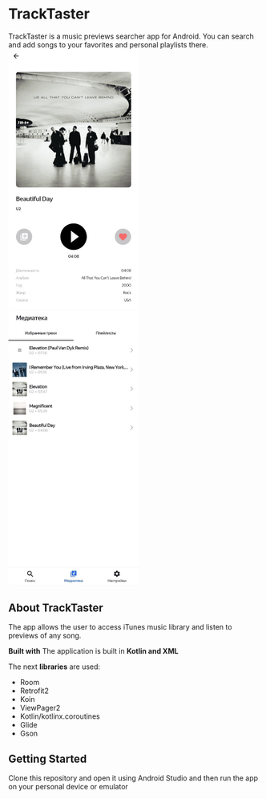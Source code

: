 # TrackTaster
TrackTaster is a music previews searcher app for Android. You can search and add songs to your favorites and personal playlists there.\
<img src="https://github.com/mdorogov/PlaylistMaker/blob/dev/docs/assets/images/application_preview.jpg" width="260"/>
<img src="https://github.com/mdorogov/PlaylistMaker/blob/dev/docs/assets/images/application_preview_fav.jpg" width="260"/>

## About TrackTaster
The app allows the user to access iTunes music library and listen to previews of any song.

**Built with** 
The application is built in **Kotlin and XML**

The next **libraries** are used:
- Room
- Retrofit2
- Koin
- ViewPager2
- Kotlin/kotlinx.coroutines
- Glide
- Gson

## Getting Started 
Clone this repository and open it using Android Studio and then run the app on your personal device or emulator

